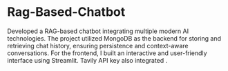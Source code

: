 # Rag-Based-Chatbot
Developed a RAG-based chatbot integrating multiple modern AI technologies. The project utilized MongoDB as the backend for storing and retrieving chat history, ensuring persistence and context-aware conversations. For the frontend, I built an interactive and user-friendly interface using Streamlit. Tavily API key also integrated .
